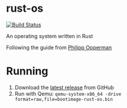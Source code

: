 # rust-os
[![Build Status](https://travis-ci.com/shepherdjerred/rust-os.svg?branch=master)](https://travis-ci.com/shepherdjerred/rust-os)

An operating system written in Rust

Following the guide from [Philipp Opperman](https://os.phil-opp.com/)

# Running
1. Download the [latest release](https://github.com/shepherdjerred/rust-os/releases) from GitHub
2. Run with Qemu: `qemu-system-x86_64 -drive format=raw,file=bootimage-rust-os.bin`
